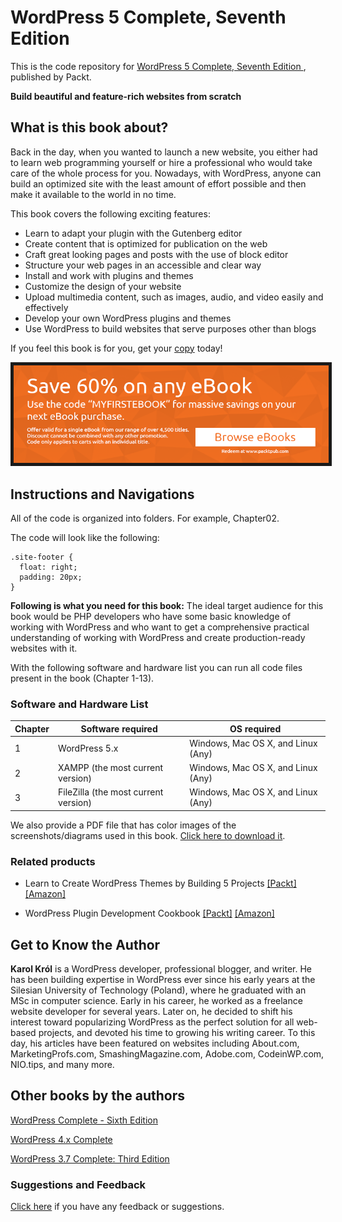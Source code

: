 # WordPress 5 Complete, Seventh Edition 

<a href="https://www.packtpub.com/web-development/wordpress-5-complete-seventh-edition?utm_source=github&utm_medium=repository&utm_campaign=9781789532012"><img src="https://d255esdrn735hr.cloudfront.net/sites/default/files/imagecache/ppv4_main_book_cover/B11788.png" alt="" height="256px" align="right"></a>

This is the code repository for [WordPress 5 Complete, Seventh Edition ](https://www.packtpub.com/web-development/wordpress-5-complete-seventh-edition?utm_source=github&utm_medium=repository&utm_campaign=9781789532012), published by Packt.


**Build beautiful and feature-rich websites from scratch**

## What is this book about?
Back in the day, when you wanted to launch a new website, you either had to learn web programming yourself or hire a professional who would take care of the whole process for you. Nowadays, with WordPress, anyone can build an optimized site with the least amount of effort possible and then make it available to the world in no time.

This book covers the following exciting features:
* Learn to adapt your plugin with the Gutenberg editor
* Create content that is optimized for publication on the web
* Craft great looking pages and posts with the use of block editor
* Structure your web pages in an accessible and clear way
* Install and work with plugins and themes
* Customize the design of your website
* Upload multimedia content, such as images, audio, and video easily and effectively
* Develop your own WordPress plugins and themes
* Use WordPress to build websites that serve purposes other than blogs

If you feel this book is for you, get your [copy](https://www.amazon.com/dp/1-789-53201-9) today!

<a href="https://www.packtpub.com/?utm_source=github&utm_medium=banner&utm_campaign=GitHubBanner"><img src="https://raw.githubusercontent.com/PacktPublishing/GitHub/master/GitHub.png" 
alt="https://www.packtpub.com/" border="5" /></a>

## Instructions and Navigations
All of the code is organized into folders. For example, Chapter02.

The code will look like the following:
```
.site-footer {
  float: right;
  padding: 20px;
}
```

**Following is what you need for this book:**
The ideal target audience for this book would be PHP developers who have some basic knowledge of working with WordPress and who want to get a comprehensive practical understanding of working with WordPress and create production-ready websites with it.

With the following software and hardware list you can run all code files present in the book (Chapter 1-13).
### Software and Hardware List
| Chapter | Software required | OS required |
| -------- | ------------------------------------ | ----------------------------------- |
| 1 | WordPress 5.x | Windows, Mac OS X, and Linux (Any) |
| 2 | XAMPP (the most current version) | Windows, Mac OS X, and Linux (Any) |
| 3 | FileZilla (the most current version) | Windows, Mac OS X, and Linux (Any) |

We also provide a PDF file that has color images of the screenshots/diagrams used in this book. [Click here to download it](http://www.packtpub.com/sites/default/files/downloads/9781789532012_ColorImages.pdf).

### Related products
* Learn to Create WordPress Themes by Building 5 Projects [[Packt]](https://www.packtpub.com/web-development/learn-create-wordpress-themes-building-5-projects?utm_source=github&utm_medium=repository&utm_campaign=9781787286641) [[Amazon]](https://www.amazon.com/dp/1-787-28664-9)

* WordPress Plugin Development Cookbook [[Packt]](https://www.packtpub.com/web-development/wordpress-plugin-development-cookbook?utm_source=github&utm_medium=repository&utm_campaign=9781849517683) [[Amazon]](https://www.amazon.com/dp/1787285707)


## Get to Know the Author
**Karol Król**
is a WordPress developer, professional blogger, and writer. He has been building expertise in WordPress ever since his early years at the Silesian University of Technology (Poland), where he graduated with an MSc in computer science. Early in his career, he worked as a freelance website developer for several years. Later on, he decided to shift his interest toward popularizing WordPress as the perfect solution for all web-based projects, and devoted his time to growing his writing career. To this day, his articles have been featured on websites including About.com, MarketingProfs.com, SmashingMagazine.com, Adobe.com, CodeinWP.com, NIO.tips, and many more.



## Other books by the authors
[WordPress Complete - Sixth Edition](https://www.packtpub.com/application-development/wordpress-complete-sixth-edition?utm_source=github&utm_medium=repository&utm_campaign=9781787285705)

[WordPress 4.x Complete](https://www.packtpub.com/web-development/wordpress-4x-complete?utm_source=github&utm_medium=repository&utm_campaign=9781784390907)

[WordPress 3.7 Complete: Third Edition](https://www.packtpub.com/web-development/wordpress-37-complete-third-edition?utm_source=github&utm_medium=repository&utm_campaign=9781782162407)


### Suggestions and Feedback
[Click here](https://docs.google.com/forms/d/e/1FAIpQLSdy7dATC6QmEL81FIUuymZ0Wy9vH1jHkvpY57OiMeKGqib_Ow/viewform) if you have any feedback or suggestions.


